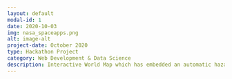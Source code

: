 ```yaml
---
layout: default
modal-id: 1
date: 2020-10-03
img: nasa_spaceapps.png
alt: image-alt
project-date: October 2020
type: Hackathon Project
category: Web Development & Data Science
description: Interactive World Map which has embedded an automatic hazard detection based on Machine Learning Models. The web application provided integration with Google Maps for displaying the map in an intuitive UI which was calling NASA/MODIS APIs for getting satellite data from particular coordinates. Afterwards the satellite images were passed through an ML model to predict the probability of a hazard in the selected area. The models were trained with images provided by NASA Experts as part of this Hackathon.
---
```

